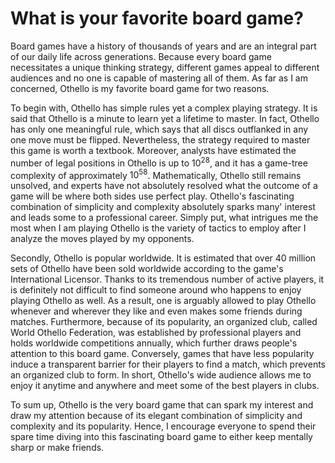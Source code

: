 # What is your favorite board game?

Board games have a history of thousands of years and are an integral part of our daily life across generations. Because every board game necessitates a unique thinking strategy, different games appeal to different audiences and no one is capable of mastering all of them. As far as I am concerned, Othello is my favorite board game for two reasons.

To begin with, Othello has simple rules yet a complex playing strategy. It is said that Othello is a minute to learn yet a lifetime to master. In fact, Othello has only one meaningful rule, which says that all discs outflanked in any one move must be flipped. Nevertheless, the strategy required to master this game is worth a textbook. Moreover, analysts have estimated the number of legal positions in Othello is up to $10^28$, and it has a game-tree complexity of approximately $10^58$. Mathematically, Othello still remains unsolved, and experts have not absolutely resolved what the outcome of a game will be where both sides use perfect play. Othello's fascinating combination of simplicity and complexity absolutely sparks many' interest and leads some to a professional career. Simply put, what intrigues me the most when I am playing Othello is the variety of tactics to employ after I analyze the moves played by my opponents.

Secondly, Othello is popular worldwide. It is estimated that over 40 million sets of Othello have been sold worldwide according to the game's International Licensor. Thanks to its tremendous number of active players, it is definitely not difficult to find someone around who happens to enjoy playing Othello as well. As a result, one is arguably allowed to play Othello whenever and wherever they like and even makes some friends during matches. Furthermore, because of its popularity, an organized club, called World Othello Federation, was established by professional players and holds worldwide competitions annually, which further draws people's attention to this board game. Conversely, games that have less popularity induce a transparent barrier for their players to find a match, which prevents an organized club to form. In short, Othello's wide audience allows me to enjoy it anytime and anywhere and meet some of the best players in clubs.

To sum up, Othello is the very board game that can spark my interest and draw my attention because of its elegant combination of simplicity and complexity and its popularity. Hence, I encourage everyone to spend their spare time diving into this fascinating board game to either keep mentally sharp or make friends.
